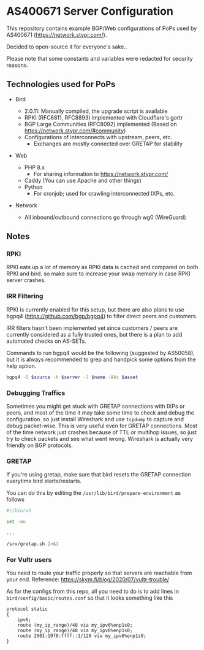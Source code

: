 # AS400671 Server Configuration

This repository contains example BGP/Web configurations of PoPs used by AS400671 (https://network.stypr.com/).

Decided to open-source it for everyone's sake.. 

Please note that some constants and variables were redacted for security reasons.

## Technologies used for PoPs

* Bird
    * 2.0.11: Manually compiled, the upgrade script is available
    * RPKI (RFC6811, RFC8893) implemented with Cloudflare's gortr
    * BGP Large Communities (RFC8092) implemented (Based on https://network.stypr.com/#community)
    * Configurations of interconnects with upstream, peers, etc.
        * Exchanges are mostly connected over GRETAP for stability

* Web
    * PHP 8.x
        * For sharing information to https://network.stypr.com/
    * Caddy (You can use Apache and other things)
    * Python
        * For cronjob; used for crawling interconnected IXPs, etc.

* Network
    * All inbound/outbound connections go through wg0 (WireGuard)


## Notes

### RPKI

RPKI eats up a lot of memory as RPKI data is cached and compared on both RPKI and bird. so make sure to increase your swap memory in case RPKI server crashes.

### IRR Filtering

RPKI is currently enabled for this setup, but there are also plans to use bgpq4 (https://github.com/bgp/bgpq4) to filter direct peers and customers. 

IRR filters hasn't been implemented yet since customers / peers are currently considered as a fully trusted ones, but there is a plan to add automated checks on AS-SETs.

Commands to run bgpq4 would be the following (suggested by AS50058), but it is always recommended to grep and handpick some options from the help option.

```sh
bgpq4 -S $source -h $server -l $name -A4s $asset
```

### Debugging Traffics

Sometimes you might get stuck with GRETAP connections with IXPs or peers, and most of the time it may take some time to check and debug the configuration. so just install Wireshark and use `tcpdump` to capture and debug packet-wise. This is very useful even for GRETAP connections. Most of the time network just crashes because of TTL or multihop issues, so just try to check packets and see what went wrong. Wireshark is actually very friendly on BGP protocols.

### GRETAP

If you're using gretap, make sure that bird resets the GRETAP connection everytime bird starts/restarts.

You can do this by editing the `/usr/lib/bird/prepare-environment` as follows

```sh
#!/bin/sh

set -eu

...

/srv/gretap.sh 2>&1
```

### For Vultr users

You need to route your traffic properly so that servers are reachable from your end.  Reference: https://skym.fi/blog/2020/07/vultr-trouble/

As for the configs from this repo, all you need to do is to add lines in `bird/config/basic/routes.conf` so that it looks something like this

```
protocol static
{
    ipv6;
    route (my_ip_range)/48 via my_ipv6%enp1s0;
    route (my_ip_range)/48 via my_ipv6%enp1s0;
    route 2001:19f0:ffff::1/128 via my_ipv6%enp1s0;
}
```

